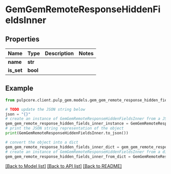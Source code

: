 # GemGemRemoteResponseHiddenFieldsInner


## Properties

Name | Type | Description | Notes
------------ | ------------- | ------------- | -------------
**name** | **str** |  | 
**is_set** | **bool** |  | 

## Example

```python
from pulpcore.client.pulp_gem.models.gem_gem_remote_response_hidden_fields_inner import GemGemRemoteResponseHiddenFieldsInner

# TODO update the JSON string below
json = "{}"
# create an instance of GemGemRemoteResponseHiddenFieldsInner from a JSON string
gem_gem_remote_response_hidden_fields_inner_instance = GemGemRemoteResponseHiddenFieldsInner.from_json(json)
# print the JSON string representation of the object
print(GemGemRemoteResponseHiddenFieldsInner.to_json())

# convert the object into a dict
gem_gem_remote_response_hidden_fields_inner_dict = gem_gem_remote_response_hidden_fields_inner_instance.to_dict()
# create an instance of GemGemRemoteResponseHiddenFieldsInner from a dict
gem_gem_remote_response_hidden_fields_inner_from_dict = GemGemRemoteResponseHiddenFieldsInner.from_dict(gem_gem_remote_response_hidden_fields_inner_dict)
```
[[Back to Model list]](../README.md#documentation-for-models) [[Back to API list]](../README.md#documentation-for-api-endpoints) [[Back to README]](../README.md)


